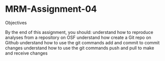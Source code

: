 # MRM-Assignment-04

Objectives

By the end of this assignment, you should:
understand how to reproduce analyses from a repository on OSF
understand how create a Git repo on Github
understand how to use the git commands add and commit to commit changes
understand how to use the git commands push and pull to make and receive changes
